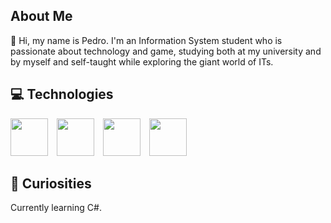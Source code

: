 ## About Me

👋 Hi, my name is Pedro. I'm an Information System student who is passionate about technology and game, studying both at my university and by myself and self-taught while exploring the giant world of ITs.

## 💻 Technologies

<p>
<img src="https://cdn.jsdelivr.net/gh/devicons/devicon@latest/icons/react/react-original.svg" width="60" height="60" style="margin-right: 10px;"/> <img src="https://cdn.jsdelivr.net/gh/devicons/devicon@latest/icons/tailwindcss/tailwindcss-original.svg" width="60" height="60" style="margin-right: 10px;"/> <img src="https://cdn.jsdelivr.net/gh/devicons/devicon@latest/icons/typescript/typescript-original.svg" width="60" height="60" style="margin-right: 10px;"/> <img src="https://cdn.jsdelivr.net/gh/devicons/devicon@latest/icons/javascript/javascript-original.svg" width="60" height="60"/>
</p>


## 🧐 Curiosities

Currently learning C#.
